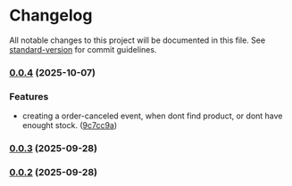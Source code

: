 # Changelog

All notable changes to this project will be documented in this file. See [standard-version](https://github.com/conventional-changelog/standard-version) for commit guidelines.

### [0.0.4](https://github.com/VilasBoas1407/projeto-1-eda-plataforma-e-commerce/compare/v1.14.0...v0.0.4) (2025-10-07)


### Features

* creating a order-canceled event, when dont find product, or dont have enought stock. ([9c7cc9a](https://github.com/VilasBoas1407/projeto-1-eda-plataforma-e-commerce/commit/9c7cc9afd4340cacea0b6aceb884d918380bef74))

### [0.0.3](https://github.com/VilasBoas1407/projeto-1-eda-plataforma-e-commerce/compare/v1.2.1...v0.0.3) (2025-09-28)

### [0.0.2](https://github.com/VilasBoas1407/projeto-1-eda-plataforma-e-commerce/compare/v1.2.0...v0.0.2) (2025-09-28)
